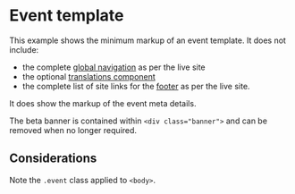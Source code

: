 # Event template

This example shows the minimum markup of an event template. It does not include:

- the complete [global navigation](../components/navigation.md) as per the live site
- the optional [translations component](../components/translations.md)
- the complete list of site links for the [footer](../components/footer.md) as per the live site.

It does show the markup of the event meta details.

The beta banner is contained within `<div class="banner">` and can be removed when no longer required.

<example title="Event page" src="example-pages/event.html.twig" standalone />

## Considerations

Note the `.event` class applied to `<body>`.
